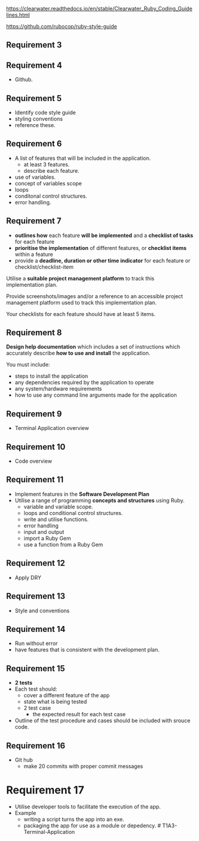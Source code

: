 https://clearwater.readthedocs.io/en/stable/Clearwater_Ruby_Coding_Guidelines.html

https://github.com/rubocop/ruby-style-guide




## Requirement 3


## Requirement 4
- Github.

## Requirement 5
- Identify code style guide
- styling conventions
- reference these.
  
## Requirement 6
- A list of features that will be included in the application.
    - at least 3 features.
    - describe each feature.
- use of variables.
- concept of variables scope
- loops
- conditonal control structures.
- error handling.

## Requirement 7
- **outlines how** each feature **will be implemented** and a **checklist of tasks** for each feature
- **prioritise the implementation** of different features, or **checklist items** within a feature
- provide a **deadline, duration or other time indicator** for each feature or checklist/checklist-item

Utilise a **suitable project management platform** to track this implementation plan.

Provide screenshots/images and/or a reference to an accessible project management platform used to track this implementation plan. 

Your checklists for each feature should have at least 5 items.

## Requirement 8

**Design help documentation** which includes a set of instructions which accurately describe **how to use and install** the application.

You must include:
- steps to install the application
- any dependencies required by the application to operate
- any system/hardware requirements
- how to use any command line arguments made for the application

## Requirement 9
- Terminal Application overview

## Requirement 10
- Code overview

## Requirement 11
- Implement features in the **Software Development Plan**
- Utilise a range of programming **concepts and structures** using Ruby.
  - variable and variable scope.
  - loops and conditional control structures.
  - write and utilise functions.
  - error handling
  - input and output
  - import a Ruby Gem
  - use a function from a Ruby Gem

## Requirement 12
- Apply DRY

## Requirement 13
- Style and conventions

## Requirement 14
- Run without error
- have features that is consistent with the development plan.

## Requirement 15
- **2 tests**
- Each test should:
  - cover a different feature of the app
  - state what is being tested
  - 2 test case
    - the expected result for each test case
- Outline of the test procedure and cases should be included with srouce code.
  
## Requirement 16
- Git hub
  - make 20 commits with proper commit messages
  
# Requirement 17
- Utilise developer tools to facilitate the execution of the app.
- Example
  - writing a script turns the app into an exe.
  - packaging the app for use as a module or depedency. # T1A3-Terminal-Application
